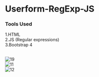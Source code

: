 # Userform-RegExp-JS

### Tools Used
1.HTML <br/>
2.JS (Regular expressions) <br/>
3.Bootstrap 4 <br/><br/>

![19](https://user-images.githubusercontent.com/55858346/81903692-be3aed80-95df-11ea-8c26-1c77fa97e7d6.PNG)
<br/>
![11](https://user-images.githubusercontent.com/55858346/81925286-efc2b180-95fd-11ea-8dce-aaad6183d41d.PNG)
<br/>
![12](https://user-images.githubusercontent.com/55858346/81925306-f51ffc00-95fd-11ea-8feb-18a9686de51f.PNG)

